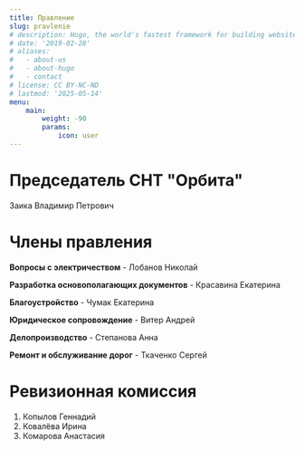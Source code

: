 ```yaml
---
title: Правление
slug: pravlenie
# description: Hugo, the world's fastest framework for building websites
# date: '2019-02-28'
# aliases:
#   - about-us
#   - about-hugo
#   - contact
# license: CC BY-NC-ND
# lastmod: '2025-05-14'
menu:
    main: 
        weight: -90
        params:
            icon: user
---
```


# Председатель СНТ "Орбита"

Заика Владимир Петрович

# Члены правления

 __Вопросы с электричеством__ - Лобанов Николай

 __Разработка основополагающих документов__ - Красавина Екатерина

 __Благоустройство__ - Чумак Екатерина

 __Юридическое сопровождение__ - Витер Андрей

 __Делопроизводство__ - Степанова Анна

 __Ремонт и обслуживание дорог__ - Ткаченко Сергей

# Ревизионная комиссия

1. Копылов Геннадий
2. Ковалёва Ирина
3. Комарова Анастасия



